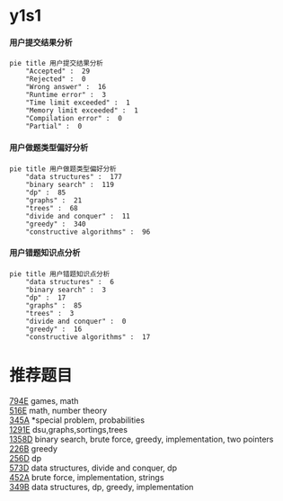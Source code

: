 # y1s1

<!-- tabs:start -->



#### **用户提交结果分析**

```mermaid
pie title 用户提交结果分析
    "Accepted" :  29
    "Rejected" :  0
    "Wrong answer" :  16
    "Runtime error" :  3
    "Time limit exceeded" :  1
    "Memory limit exceeded" :  1
    "Compilation error" :  0
    "Partial" :  0
```

#### **用户做题类型偏好分析**

```mermaid
pie title 用户做题类型偏好分析
    "data structures" :  177
    "binary search" :  119
    "dp" :  85
    "graphs" :  21
    "trees" :  68
    "divide and conquer" :  11
    "greedy" :  340
    "constructive algorithms" :  96
```
#### **用户错题知识点分析**

```mermaid
pie title 用户错题知识点分析
    "data structures" :  6
    "binary search" :  3
    "dp" :  17
    "graphs" :  85
    "trees" :  3
    "divide and conquer" :  0
    "greedy" :  16
    "constructive algorithms" :  17
```



<!-- tabs:end -->
# 推荐题目
[794E](https://codeforces.com/contest/794/problem/E)		games,
                        math		  
[516E](https://codeforces.com/contest/516/problem/E)		math,
                        number theory		  
[345A](https://codeforces.com/contest/345/problem/A)		*special problem,
                        probabilities		  
[1291E](https://codeforces.com/contest/1291/problem/E)		dsu,graphs,sortings,trees		  
[1358D](https://codeforces.com/contest/1358/problem/D)		binary search,
                        brute force,
                        greedy,
                        implementation,
                        two pointers		  
[226B](https://codeforces.com/contest/226/problem/B)		greedy		  
[256D](https://codeforces.com/contest/256/problem/D)		dp		  
[573D](https://codeforces.com/contest/573/problem/D)		data structures,
                        divide and conquer,
                        dp		  
[452A](https://codeforces.com/contest/452/problem/A)		brute force,
                        implementation,
                        strings		  
[349B](https://codeforces.com/contest/349/problem/B)		data structures,
                        dp,
                        greedy,
                        implementation		  
